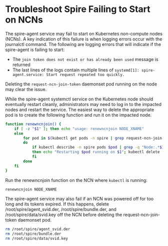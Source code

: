 # Troubleshoot Spire Failing to Start on NCNs

The spire-agent service may fail to start on Kubernetes non-compute nodes \(NCNs\). A key indication of this failure is when logging errors occur with the journalctl command. The following are logging errors that will indicate if the spire-agent is failing to start:

- The `join token does not exist or has already been used` message is returned
- The last lines of the logs contain multiple lines of `systemd[1]: spire-agent.service: Start request repeated too quickly.`

Deleting the `request-ncn-join-token` daemonset pod running on the node may clear the issue.

While the spire-agent systemctl service on the Kubernetes node should eventually restart cleanly, administrators may need to log in to the impacted nodes and restart the service. The easiest way to delete the appropriate pod is to create the following function and run it on the impacted node.

```bash
function renewncnjoin() {
    if [ -z "$1" ]; then echo "usage: renewncnjoin NODE_XNAME"
    else
        for pod in $(kubectl get pods -n spire | grep request-ncn-join-token | awk '{print $1}');
        do
            if kubectl describe -n spire pods $pod | grep -q "Node:.*$1";
            then echo "Restarting $pod running on $1"; kubectl delete -n spire pod "$pod";
            fi
        done
    fi
}
```

Run the renewncnjoin function on the NCN where `kubectl` is running:

```bash
renewncnjoin NODE_XNAME
```

The spire-agent service may also fail if an NCN was powered off for too long and its tokens expired. If this happens, delete /root/spire/agent\_svid.der, /root/spire/bundle.der, and /root/spire/data/svid.key off the NCN before deleting the request-ncn-join-token daemonset pod.

```bash
rm /root/spire/agent_svid.der
rm /root/spire/bundle.der
rm /root/spire/data/svid.key
```

